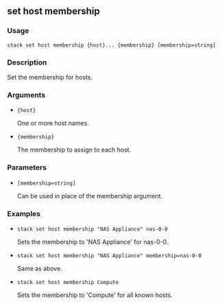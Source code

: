 ## set host membership

### Usage

`stack set host membership {host}... {membership} [membership=string]`

### Description

Set the membership for hosts.

### Arguments

* `{host}`

   One or more host names.

* `{membership}`

   The membership to assign to each host.


### Parameters
* `[membership=string]`

   Can be used in place of the membership argument.

### Examples

* `stack set host membership "NAS Appliance" nas-0-0`

   Sets the membership to 'NAS Appliance' for nas-0-0.

* `stack set host membership "NAS Appliance" membership=nas-0-0`

   Same as above.

* `stack set host membership Compute`

   Sets the membership to 'Compute' for all known hosts.



